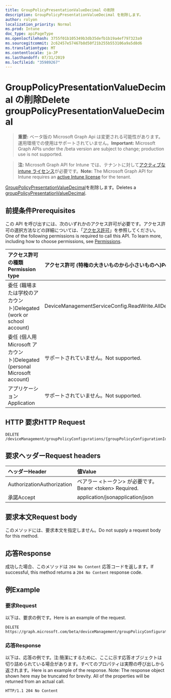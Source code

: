 ```yaml
---
title: GroupPolicyPresentationValueDecimal の削除
description: GroupPolicyPresentationValueDecimal を削除します。
author: rolyon
localization_priority: Normal
ms.prod: Intune
doc_type: apiPageType
ms.openlocfilehash: 3755f01b105349b3db35defb1b19a4ef797323a9
ms.sourcegitcommit: 2c62457e57467b8d50f21b255b553106a9a5d8d6
ms.translationtype: MT
ms.contentlocale: ja-JP
ms.lasthandoff: 07/31/2019
ms.locfileid: "35989267"
---
```

# <a name="delete-grouppolicypresentationvaluedecimal"></a><span data-ttu-id="10674-103">GroupPolicyPresentationValueDecimal の削除</span><span class="sxs-lookup"><span data-stu-id="10674-103">Delete groupPolicyPresentationValueDecimal</span></span>

> <span data-ttu-id="10674-104">**重要:** ベータ版の Microsoft Graph Api は変更される可能性があります。運用環境での使用はサポートされていません。</span><span class="sxs-lookup"><span data-stu-id="10674-104">**Important:** Microsoft Graph APIs under the /beta version are subject to change; production use is not supported.</span></span>

> <span data-ttu-id="10674-105">**注:** Microsoft Graph API for Intune では、テナントに対して[アクティブな intune ライセンス](https://go.microsoft.com/fwlink/?linkid=839381)が必要です。</span><span class="sxs-lookup"><span data-stu-id="10674-105">**Note:** The Microsoft Graph API for Intune requires an [active Intune license](https://go.microsoft.com/fwlink/?linkid=839381) for the tenant.</span></span>

<span data-ttu-id="10674-106">[GroupPolicyPresentationValueDecimal](../resources/intune-grouppolicy-grouppolicypresentationvaluedecimal.md)を削除します。</span><span class="sxs-lookup"><span data-stu-id="10674-106">Deletes a [groupPolicyPresentationValueDecimal](../resources/intune-grouppolicy-grouppolicypresentationvaluedecimal.md).</span></span>

## <a name="prerequisites"></a><span data-ttu-id="10674-107">前提条件</span><span class="sxs-lookup"><span data-stu-id="10674-107">Prerequisites</span></span>
<span data-ttu-id="10674-p101">この API を呼び出すには、次のいずれかのアクセス許可が必要です。アクセス許可の選択方法などの詳細については、「[アクセス許可](/graph/permissions-reference)」を参照してください。</span><span class="sxs-lookup"><span data-stu-id="10674-p101">One of the following permissions is required to call this API. To learn more, including how to choose permissions, see [Permissions](/graph/permissions-reference).</span></span>

|<span data-ttu-id="10674-110">アクセス許可の種類</span><span class="sxs-lookup"><span data-stu-id="10674-110">Permission type</span></span>|<span data-ttu-id="10674-111">アクセス許可 (特権の大きいものから小さいものへ)</span><span class="sxs-lookup"><span data-stu-id="10674-111">Permissions (from most to least privileged)</span></span>|
|:---|:---|
|<span data-ttu-id="10674-112">委任 (職場または学校のアカウント)</span><span class="sxs-lookup"><span data-stu-id="10674-112">Delegated (work or school account)</span></span>|<span data-ttu-id="10674-113">DeviceManagementServiceConfig.ReadWrite.All</span><span class="sxs-lookup"><span data-stu-id="10674-113">DeviceManagementServiceConfig.ReadWrite.All</span></span>|
|<span data-ttu-id="10674-114">委任 (個人用 Microsoft アカウント)</span><span class="sxs-lookup"><span data-stu-id="10674-114">Delegated (personal Microsoft account)</span></span>|<span data-ttu-id="10674-115">サポートされていません。</span><span class="sxs-lookup"><span data-stu-id="10674-115">Not supported.</span></span>|
|<span data-ttu-id="10674-116">アプリケーション</span><span class="sxs-lookup"><span data-stu-id="10674-116">Application</span></span>|<span data-ttu-id="10674-117">サポートされていません。</span><span class="sxs-lookup"><span data-stu-id="10674-117">Not supported.</span></span>|

## <a name="http-request"></a><span data-ttu-id="10674-118">HTTP 要求</span><span class="sxs-lookup"><span data-stu-id="10674-118">HTTP Request</span></span>
<!-- {
  "blockType": "ignored"
}
-->
``` http
DELETE /deviceManagement/groupPolicyConfigurations/{groupPolicyConfigurationId}/definitionValues/{groupPolicyDefinitionValueId}/presentationValues/{groupPolicyPresentationValueId}
```

## <a name="request-headers"></a><span data-ttu-id="10674-119">要求ヘッダー</span><span class="sxs-lookup"><span data-stu-id="10674-119">Request headers</span></span>
|<span data-ttu-id="10674-120">ヘッダー</span><span class="sxs-lookup"><span data-stu-id="10674-120">Header</span></span>|<span data-ttu-id="10674-121">値</span><span class="sxs-lookup"><span data-stu-id="10674-121">Value</span></span>|
|:---|:---|
|<span data-ttu-id="10674-122">Authorization</span><span class="sxs-lookup"><span data-stu-id="10674-122">Authorization</span></span>|<span data-ttu-id="10674-123">ベアラー &lt;トークン&gt; が必要です。</span><span class="sxs-lookup"><span data-stu-id="10674-123">Bearer &lt;token&gt; Required.</span></span>|
|<span data-ttu-id="10674-124">承諾</span><span class="sxs-lookup"><span data-stu-id="10674-124">Accept</span></span>|<span data-ttu-id="10674-125">application/json</span><span class="sxs-lookup"><span data-stu-id="10674-125">application/json</span></span>|

## <a name="request-body"></a><span data-ttu-id="10674-126">要求本文</span><span class="sxs-lookup"><span data-stu-id="10674-126">Request body</span></span>
<span data-ttu-id="10674-127">このメソッドには、要求本文を指定しません。</span><span class="sxs-lookup"><span data-stu-id="10674-127">Do not supply a request body for this method.</span></span>

## <a name="response"></a><span data-ttu-id="10674-128">応答</span><span class="sxs-lookup"><span data-stu-id="10674-128">Response</span></span>
<span data-ttu-id="10674-129">成功した場合、このメソッドは `204 No Content` 応答コードを返します。</span><span class="sxs-lookup"><span data-stu-id="10674-129">If successful, this method returns a `204 No Content` response code.</span></span>

## <a name="example"></a><span data-ttu-id="10674-130">例</span><span class="sxs-lookup"><span data-stu-id="10674-130">Example</span></span>

### <a name="request"></a><span data-ttu-id="10674-131">要求</span><span class="sxs-lookup"><span data-stu-id="10674-131">Request</span></span>
<span data-ttu-id="10674-132">以下は、要求の例です。</span><span class="sxs-lookup"><span data-stu-id="10674-132">Here is an example of the request.</span></span>
``` http
DELETE https://graph.microsoft.com/beta/deviceManagement/groupPolicyConfigurations/{groupPolicyConfigurationId}/definitionValues/{groupPolicyDefinitionValueId}/presentationValues/{groupPolicyPresentationValueId}
```

### <a name="response"></a><span data-ttu-id="10674-133">応答</span><span class="sxs-lookup"><span data-stu-id="10674-133">Response</span></span>
<span data-ttu-id="10674-p102">以下は、応答の例です。注:簡潔にするために、ここに示す応答オブジェクトは切り詰められている場合があります。すべてのプロパティは実際の呼び出しから返されます。</span><span class="sxs-lookup"><span data-stu-id="10674-p102">Here is an example of the response. Note: The response object shown here may be truncated for brevity. All of the properties will be returned from an actual call.</span></span>
``` http
HTTP/1.1 204 No Content
```





